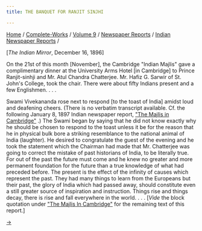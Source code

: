 ```yaml
---
title: THE BANQUET FOR RANJIT SINJHI

---
```



[Home](../../../../index.htm) /
[Complete-Works](../../../complete_works.htm) / [Volume
9](../../volume_9_contents.htm) / [Newspaper
Reports](../newspaper_reports_contents.htm) / [Indian Newspaper
Reports](indian_newspaper_contents.htm) /



\[*The Indian Mirror*, December 16, 1896\]

On the 21st of this month \[November\], the Cambridge "Indian Majlis"
gave a complimentary dinner at the University Arms Hotel \[in
Cambridge\] to Prince Ranjit-sinhji and Mr. Atul Chandra Chatterjee. Mr.
Hafiz G. Sarwir of St. John's College, took the chair. There were about
fifty Indians present and a few Englishmen. . . .

Swami Vivekananda rose next to respond \[to the toast of India\] amidst
loud and deafening cheers. (There is no verbatim transcript available.
Cf. the following January 8, 1897 Indian newspaper report, ["The Majlis
in Cambridge"](15_the_amrita_bazar_patrika_jan_8_1897.htm) .) The Swami
began by saying that he did not know exactly why he should be chosen to
respond to the toast unless it be for the reason that he in physical
bulk bore a striking resemblance to the national animal of India
(laughter). He desired to congratulate the guest of the evening and he
took the statement which the Chairman had made that Mr. Chatterjee was
going to correct the mistake of past historians of India, to be
literally true. For out of the past the future must come and he knew no
greater and more permanent foundation for the future than a true
knowledge of what had preceded before. The present is the effect of the
infinity of causes which represent the past. They had many things to
learn from the Europeans but their past, the glory of India which had
passed away, should constitute even a still greater source of
inspiration and instruction. Things rise and things decay, there is rise
and fall everywhere in the world. . . . \[*Vide* the block quotation
under ["The Majlis In
Cambridge"](15_the_amrita_bazar_patrika_jan_8_1897.htm) for the
remaining text of this report.\]

[→](15_the_amrita_bazar_patrika_jan_8_1897.htm)


